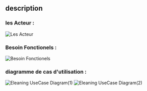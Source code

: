 ## description
### les Acteur :
![Les Acteur](https://user-images.githubusercontent.com/67444164/147373604-dd847b1f-22fd-447f-948d-781dbe37bfd4.PNG)
### Besoin Fonctionels : 
![Besoin Fonctionels](https://user-images.githubusercontent.com/67444164/147373605-8bc2e453-0df0-4e7c-8778-6acdc5d5db17.PNG)
### diagramme de cas d'utilisation : 
![Eleaning UseCase Diagram(1)](https://user-images.githubusercontent.com/67444164/147373606-d7a8acbb-579f-4193-8287-e8852d6615bf.PNG)
![Eleaning UseCase Diagram(2)](https://user-images.githubusercontent.com/67444164/147373603-61b999eb-4b08-4212-9ad8-66d1ba8fd8b1.PNG)

